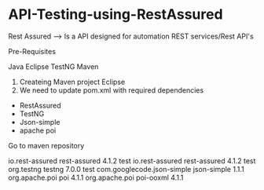 # API-Testing-using-RestAssured

Rest Assured --> Is a API designed for automation REST services/Rest API's

Pre-Requisites

  Java
  Eclipse
  TestNG
  Maven
  
1. Createing Maven project Eclipse
2. We need to update pom.xml with required dependencies

  - RestAssured
  - TestNG
  - Json-simple
  - apache poi
  
  Go to maven repository
  
  <!-- https://mvnrepository.com/artifact/io.rest-assured/rest-assured -->
<dependency>
    <groupId>io.rest-assured</groupId>
    <artifactId>rest-assured</artifactId>
    <version>4.1.2</version>
    <scope>test</scope>
</dependency>

  <!-- https://mvnrepository.com/artifact/io.rest-assured/rest-assured -->
  <dependency>
    <groupId>io.rest-assured</groupId>
    <artifactId>rest-assured</artifactId>
    <version>4.1.2</version>
    <scope>test</scope>
 </dependency>
 
 <!-- https://mvnrepository.com/artifact/org.testng/testng -->
  <dependency>
    <groupId>org.testng</groupId>
    <artifactId>testng</artifactId>
    <version>7.0.0</version>
    <scope>test</scope>
  </dependency>
  
  <!-- https://mvnrepository.com/artifact/com.googlecode.json-simple/json-simple -->
 <dependency>
    <groupId>com.googlecode.json-simple</groupId>
    <artifactId>json-simple</artifactId>
    <version>1.1.1</version>
 </dependency>
  
 <!-- https://mvnrepository.com/artifact/org.apache.poi/poi -->
 <dependency>
    <groupId>org.apache.poi</groupId>
    <artifactId>poi</artifactId>
    <version>4.1.1</version>
 </dependency>
  
 <!-- https://mvnrepository.com/artifact/org.apache.poi/poi-ooxml -->
  <dependency>
    <groupId>org.apache.poi</groupId>
    <artifactId>poi-ooxml</artifactId>
    <version>4.1.1</version>
</dependency>
 
    

